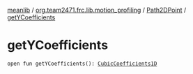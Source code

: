 [meanlib](../../index.md) / [org.team2471.frc.lib.motion_profiling](../index.md) / [Path2DPoint](index.md) / [getYCoefficients](./get-y-coefficients.md)

# getYCoefficients

`open fun getYCoefficients(): `[`CubicCoefficients1D`](../-cubic-coefficients1-d/index.md)